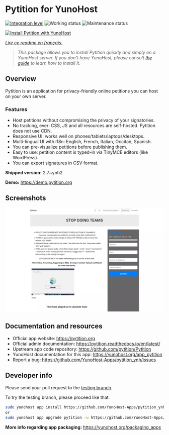 <!--
N.B.: This README was automatically generated by https://github.com/YunoHost/apps/tree/master/tools/README-generator
It shall NOT be edited by hand.
-->

# Pytition for YunoHost

[![Integration level](https://dash.yunohost.org/integration/pytition.svg)](https://dash.yunohost.org/appci/app/pytition) ![Working status](https://ci-apps.yunohost.org/ci/badges/pytition.status.svg) ![Maintenance status](https://ci-apps.yunohost.org/ci/badges/pytition.maintain.svg)

[![Install Pytition with YunoHost](https://install-app.yunohost.org/install-with-yunohost.svg)](https://install-app.yunohost.org/?app=pytition)

*[Lire ce readme en français.](./README_fr.md)*

> *This package allows you to install Pytition quickly and simply on a YunoHost server.
If you don't have YunoHost, please consult [the guide](https://yunohost.org/#/install) to learn how to install it.*

## Overview

Pytition is an application for privacy-friendly online petitions you can host on your own server.

### Features

- Host petitions without compromising the privacy of your signatories.
- No tracking, ever: CSS, JS and all resources are self-hosted. Pytition does not use CDN.
- Responsive UI: works well on phones/tablets/laptops/desktops.
- Multi-lingual UI with i18n: English, French, Italian, Occitan, Spanish.
- You can pre-visualize petitions before publishing them.
- Easy to use: petition content is typed-in via TinyMCE editors (like WordPress).
- You can export signatures in CSV format.


**Shipped version:** 2.7~ynh2

**Demo:** https://demo.pytition.org

## Screenshots

![Screenshot of Pytition](./doc/screenshots/stop_doing_teams.webp)

## Documentation and resources

* Official app website: <https://pytition.org>
* Official admin documentation: <https://pytition.readthedocs.io/en/latest/>
* Upstream app code repository: <https://github.com/pytition/Pytition>
* YunoHost documentation for this app: <https://yunohost.org/app_pytition>
* Report a bug: <https://github.com/YunoHost-Apps/pytition_ynh/issues>

## Developer info

Please send your pull request to the [testing branch](https://github.com/YunoHost-Apps/pytition_ynh/tree/testing).

To try the testing branch, please proceed like that.

``` bash
sudo yunohost app install https://github.com/YunoHost-Apps/pytition_ynh/tree/testing --debug
or
sudo yunohost app upgrade pytition -u https://github.com/YunoHost-Apps/pytition_ynh/tree/testing --debug
```

**More info regarding app packaging:** <https://yunohost.org/packaging_apps>
